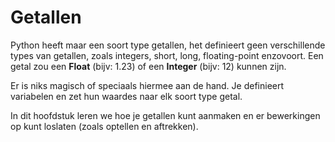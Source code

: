 # Getallen

Python heeft maar een soort type getallen, het definieert geen verschillende types van getallen, zoals integers, short, long, floating-point enzovoort. Een getal zou een **Float** (bijv: 1.23) of een **Integer** (bijv: 12) kunnen zijn.

Er is niks magisch of speciaals hiermee aan de hand. Je definieert variabelen en zet hun waardes naar elk soort type getal.

In dit hoofdstuk leren we hoe je getallen kunt aanmaken en er bewerkingen op kunt loslaten (zoals optellen en aftrekken).
